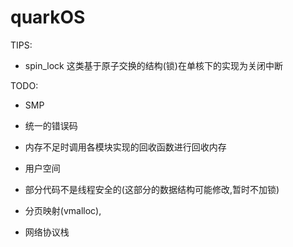 # quarkOS

TIPS:
- spin_lock 这类基于原子交换的结构(锁)在单核下的实现为关闭中断


TODO:
- SMP

- 统一的错误码
  
- 内存不足时调用各模块实现的回收函数进行回收内存
  
- 用户空间

- 部分代码不是线程安全的(这部分的数据结构可能修改,暂时不加锁)
  
- 分页映射(vmalloc), 

- 网络协议栈